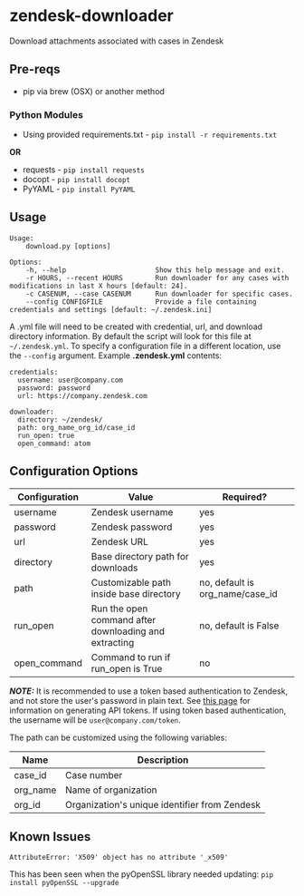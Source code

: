 # zendesk-downloader
Download attachments associated with cases in Zendesk

## Pre-reqs
 - pip via brew (OSX) or another method
### Python Modules
 - Using provided requirements.txt - ```pip install -r requirements.txt```

**OR**

 - requests - ```pip install requests```
 - docopt - ```pip install docopt```
 - PyYAML - ```pip install PyYAML```

## Usage
```
Usage:
    download.py [options]

Options:
    -h, --help                      Show this help message and exit.
    -r HOURS, --recent HOURS        Run downloader for any cases with modifications in last X hours [default: 24].
    -c CASENUM, --case CASENUM      Run downloader for specific cases.
    --config CONFIGFILE             Provide a file containing credentials and settings [default: ~/.zendesk.ini]
```

A .yml file will need to be created with credential, url, and download directory information. By default the script will look for this file at `~/.zendesk.yml`. To specify a configuration file in a different location, use the `--config` argument. Example **.zendesk.yml** contents:
```
credentials:
  username: user@company.com
  password: password
  url: https://company.zendesk.com

downloader:
  directory: ~/zendesk/
  path: org_name_org_id/case_id
  run_open: true
  open_command: atom
```

## Configuration Options
Configuration | Value | Required?
------------- | ----- | ---------
username | Zendesk username | yes
password | Zendesk password | yes
url | Zendesk URL | yes
directory | Base directory path for downloads | yes
path | Customizable path inside base directory | no, default is org_name/case_id
run_open | Run the open command after downloading and extracting | no, default is False
open_command | Command to run if run_open is True | no

_**NOTE:**_ It is recommended to use a token based authentication to Zendesk, and not store the user's password in plain text. See [this page](https://support.zendesk.com/hc/en-us/articles/226022787-Generating-a-new-API-token-) for information on generating API tokens. If using token based authentication, the username will be `user@company.com/token`.

The path can be customized using the following variables:

Name | Description
---- | -----------
case_id | Case number
org_name | Name of organization
org_id | Organization's unique identifier from Zendesk

## Known Issues
```
AttributeError: 'X509' object has no attribute '_x509'
```
This has been seen when the pyOpenSSL library needed updating:
```pip install pyOpenSSL --upgrade```
